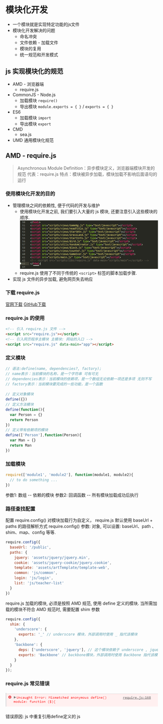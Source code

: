 # 模块化开发

- 一个模块就是实现特定功能的js文件
- 模块化开发解决的问题
  - 命名冲突
  - 文件依赖 - 加载文件
  - 模块的复用
  - 统一规范和开发模式

## js 实现模块化的规范

- AMD - 浏览器端
  - require.js
- CommonJS - Node.js
  - 加载模块 `require()`
  - 导出模块 `module.exports = { }` / `exports = { }`
- ES6
  - 加载模块 `import`
  - 导出模块 `export`
- CMD
  - sea.js
- UMD 通用模块化规范

## AMD - require.js

> Asynchronous Module Definition：异步模块定义，浏览器端模块开发的规范 代表：require.js 特点：模块被异步加载，模块加载不影响后面语句的运行

### 使用模块化开发的目的

- 管理模块之间的依赖性, 便于代码的开发与维护
  - 使用模块化开发之前, 我们要引入大量的 js 模块, 还要注意引入这些模块的顺序.
    ![](../images/模块化/before.png)
  - require.js 使用了不同于传统的 `<script>` 标签的脚本加载步骤.
- 实现 js 文件的异步加载, 避免网页失去响应

### 下载 require.js

[官网下载](http://requirejs.org/)
[GitHub下载](https://github.com/requirejs/requirejs)

### require.js 的使用

```html
<!-- 引入 require.js 文件 -->
<script src="require.js"></script>
<!-- 引入网页程序主模块 主模块: 网站的入口 -->
<script src="require.js" data-main="app"></script>
```

### 定义模块

```javascript
// 语法:define(name, dependencies?, factory);
// name表示：当前模块的名称，是一个字符串 可有可无
// dependencies表示：当前模块的依赖项，是一个数组无论依赖一项还是多项 无则不写
// factory表示：当前模块要完成的一些功能，是一个函数

// 定义对象模块
define({})
// 定义方法模块
define(function(){
  var Person = {}
  return Person
})
// 定义带有依赖项的模块
define(['Person'],function(Person){
  var Man = {}
  return Man
})
```

### 加载模块

```javascript
require(['module1', 'module2'], function(module1, module2){ 
  // to do something ...
})
```

参数1: 数组 -- 依赖的模块
参数2: 回调函数 -- 所有模块加载成功后执行

### 路径查找配置

配置 require.config() 对模块加载行为自定义， require.js 默认使用 baseUrl + paths 的路径解析方式
require.config() 参数: 对象, 可以设置: baseUrl、path 、shim、map、config 等等.

```javascript
require.config({
  baseUrl: '/public',
  paths: {
    jquery: 'assets/jquery/jquery.min',
    cookie: 'assets/jquery-cookie/jquery.cookie',
    template: 'assets/artTemplate/template-web',
    common: 'js/common',
    login: 'js/login',
    list: 'js/teacher-list'
  }
})
```

require.js 加载的模块, 必须是按照 AMD 规范, 使用 define 定义的模块.
当所需加载的模块不符合 AMD 规范时, 需要配置 shim 参数

```javascript
require.config({
  shim: {
    'underscore': {
      exports: '_' // underscore 模块，外部调用时使用 _ 指代该模块
    },
    'backbone': {
      deps: ['underscore', 'jquery'], // 这个模块依赖于 underscore , jquery 模块
      exports: 'Backbone' // backbone模块，外部调用时使用 Backbone 指代该模块
    }
  }
});
```

### require.js 常见错误

#### ![](../images/模块化/require.js错误.png)

错误原因: js 中重复引用define定义的 js